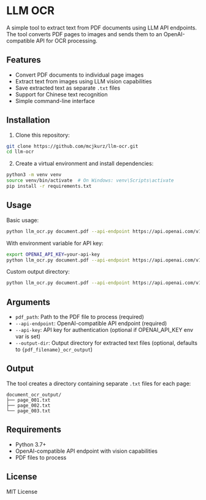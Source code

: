 # LLM OCR

A simple tool to extract text from PDF documents using LLM API endpoints. The tool converts PDF pages to images and sends them to an OpenAI-compatible API for OCR processing.

## Features

- Convert PDF documents to individual page images
- Extract text from images using LLM vision capabilities
- Save extracted text as separate `.txt` files
- Support for Chinese text recognition
- Simple command-line interface

## Installation

1. Clone this repository:
```bash
git clone https://github.com/mcjkurz/llm-ocr.git
cd llm-ocr
```

2. Create a virtual environment and install dependencies:
```bash
python3 -m venv venv
source venv/bin/activate  # On Windows: venv\Scripts\activate
pip install -r requirements.txt
```

## Usage

Basic usage:
```bash
python llm_ocr.py document.pdf --api-endpoint https://api.openai.com/v1 --api-key your-api-key
```

With environment variable for API key:
```bash
export OPENAI_API_KEY=your-api-key
python llm_ocr.py document.pdf --api-endpoint https://api.openai.com/v1
```

Custom output directory:
```bash
python llm_ocr.py document.pdf --api-endpoint https://api.openai.com/v1 --output-dir my_output
```

## Arguments

- `pdf_path`: Path to the PDF file to process (required)
- `--api-endpoint`: OpenAI-compatible API endpoint (required)
- `--api-key`: API key for authentication (optional if OPENAI_API_KEY env var is set)
- `--output-dir`: Output directory for extracted text files (optional, defaults to `{pdf_filename}_ocr_output`)

## Output

The tool creates a directory containing separate `.txt` files for each page:
```
document_ocr_output/
├── page_001.txt
├── page_002.txt
└── page_003.txt
```

## Requirements

- Python 3.7+
- OpenAI-compatible API endpoint with vision capabilities
- PDF files to process

## License

MIT License
